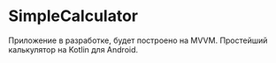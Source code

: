 # SimpleCalculator
Приложение в разработке, будет построено на MVVM. Простейший калькулятор на Kotlin для Android.
